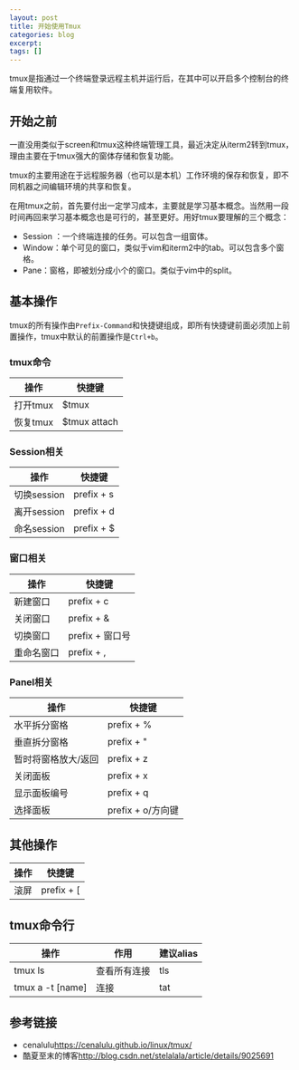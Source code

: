 ```yaml
---
layout: post
title: 开始使用Tmux
categories: blog
excerpt:
tags: []
---
```


tmux是指通过一个终端登录远程主机并运行后，在其中可以开启多个控制台的终端复用软件。

## 开始之前

一直没用类似于screen和tmux这种终端管理工具，最近决定从iterm2转到tmux，理由主要在于tmux强大的窗体存储和恢复功能。

tmux的主要用途在于远程服务器（也可以是本机）工作环境的保存和恢复，即不同机器之间编辑环境的共享和恢复。

在用tmux之前，首先要付出一定学习成本，主要就是学习基本概念。当然用一段时间再回来学习基本概念也是可行的，甚至更好。用好tmux要理解的三个概念：

* Session ：一个终端连接的任务。可以包含一组窗体。
* Window：单个可见的窗口，类似于vim和iterm2中的tab。可以包含多个窗格。
* Pane：窗格，即被划分成小个的窗口。类似于vim中的split。

## 基本操作

tmux的所有操作由`Prefix-Command`和快捷键组成，即所有快捷键前面必须加上前置操作，tmux中默认的前置操作是`Ctrl+b`。


### tmux命令

操作         | 快捷键
------------ | ------------
打开tmux     | $tmux
恢复tmux     | $tmux attach


### Session相关

操作         | 快捷键
------------ | -----------
切换session  | prefix + s
离开session  | prefix + d
命名session  | prefix + $

### 窗口相关

操作         | 快捷键
------------ | -----------
新建窗口     | prefix + c
关闭窗口     | prefix + &
切换窗口     | prefix + 窗口号
重命名窗口   | prefix + ,

### Panel相关

操作               | 快捷键
-----------------  | -----------
水平拆分窗格       | prefix + %
垂直拆分窗格       | prefix + "
暂时将窗格放大/返回| prefix + z
关闭面板           | prefix + x
显示面板编号       | prefix + q
选择面板           | prefix + o/方向键


## 其他操作

操作               | 快捷键
-----------------  | -----------
滚屏               | prefix + [


## tmux命令行

操作             | 作用        | 建议alias
--------         | -------     | ----------
tmux ls          | 查看所有连接| tls
tmux a -t [name] | 连接        | tat

## 参考链接

* cenalulu<https://cenalulu.github.io/linux/tmux/>
* 酷夏至末的博客<http://blog.csdn.net/stelalala/article/details/9025691>
